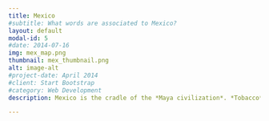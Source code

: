 ```yaml
---
title: Mexico
#subtitle: What words are associated to Mexico?
layout: default
modal-id: 5
#date: 2014-07-16
img: mex_map.png
thumbnail: mex_thumbnail.png
alt: image-alt
#project-date: April 2014
#client: Start Bootstrap
#category: Web Development
description: Mexico is the cradle of the *Maya civilization*. *Tobacco* also originates from the country and was used since 1400-1000 BC by Mexican tribes, before being diffused worldwide with Spanish colonization. After the country got its independence from *Spain*, it was briefly <a href="https://en.wikipedia.org/wiki/Second_French_intervention_in_Mexico">invaded</a> by Napoleon III, the emperor of France.<br><br> Its geographical position, between South and *North America*, and Atlantic and *Pacific Ocean*, makes it a passage for all kinds of different animal and vegetal species. Unfortunately the *Invasive Species* are the main <a href="https://en.wikipedia.org/wiki/Invasive_species_in_Mexico">cause</a> of the loss of biodiversity in the country.<br><br> On the cultural plan, Mexico 1968 Summer *Olympic Games* are famous for being the first to have used electronic timekeeping equipment. The event also occurred days after a violent repression by the government of a peaceful <a href="https://en.wikipedia.org/wiki/Mexican_Movement_of_1968">student demonstration</a> that led to hundreds killed and thousands arrested, which therefore left a mark in the collective memory. One of its universities is also named after *Albert Einstein*.<br><br>

---
```

